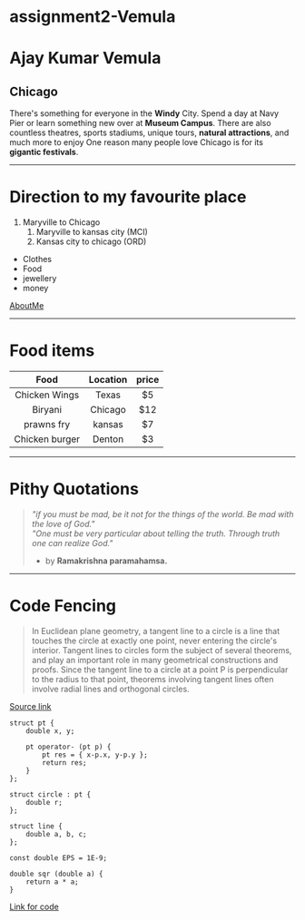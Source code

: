# assignment2-Vemula

# Ajay Kumar Vemula

## Chicago

There's something for everyone in the **Windy** City. Spend a day at Navy Pier or learn something new over at **Museum Campus**. There are also countless theatres, sports stadiums, unique tours, **natural attractions**, and much more to enjoy One reason many people love Chicago is for its **gigantic festivals**.

---

# Direction to my favourite place

1. Maryville to Chicago
    1. Maryville to kansas city (MCI)
    2. Kansas city to chicago (ORD)

- Clothes
- Food
- jewellery
- money

[AboutMe](https://github.com/ajaykumarvemula/assignment2-Vemula/blob/main/AboutMe.md)

---

# Food items
| Food | Location | price |
| :---: | :---: | :---: |
| Chicken Wings | Texas | $5 |
| Biryani | Chicago | $12 |
| prawns fry | kansas | $7 |
| Chicken burger | Denton | $3|

---

# Pithy Quotations
>*"if you must be mad, be it not for the things of the world. Be mad with the love of God."*<br/>
>*"One must be very particular about telling the truth. Through truth one can realize God."*<br/>
> - by **Ramakrishna paramahamsa.**

---

# Code Fencing

>In Euclidean plane geometry, a tangent line to a circle is a line that touches the circle at exactly one point, never entering the circle's interior. Tangent lines to circles form the subject of several theorems, and play an important role in many geometrical constructions and proofs. Since the tangent line to a circle at a point P is perpendicular to the radius to that point, theorems involving tangent lines often involve radial lines and orthogonal circles.

[Source link](https://en.wikipedia.org/wiki/Tangent_lines_to_circles)

```
struct pt {
    double x, y;

    pt operator- (pt p) {
        pt res = { x-p.x, y-p.y };
        return res;
    }
};

struct circle : pt {
    double r;
};

struct line {
    double a, b, c;
};

const double EPS = 1E-9;

double sqr (double a) {
    return a * a;
}

```
[Link for code](https://cp-algorithms.com/geometry/tangents-to-two-circles.html)
